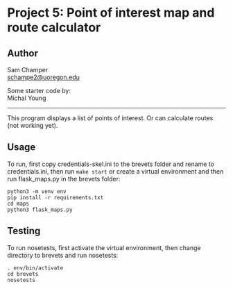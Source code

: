# Project 5: Point of interest map and route calculator

## Author
Sam Champer  
schampe2@uoregon.edu  

Some starter code by:  
Michal Young

********

This program displays a list of points of interest. Or can calculate routes (not working yet).

## Usage  

To run, first copy credentials-skel.ini to the brevets folder and rename to credentials.ini, then run ```make start``` or create a virtual environment and then run flask_maps.py in the brevets folder:
```
python3 -m venv env
pip install -r requirements.txt
cd maps
python3 flask_maps.py
```

## Testing

To run nosetests, first activate the virtual environment, then change directory to brevets and run nosetests:

```
. env/bin/activate
cd brevets
nosetests
```
